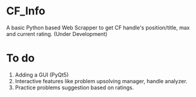# CF_Info
A basic Python based Web Scrapper to get CF handle's position/title, max and current rating. (Under Development)  

# To do
1. Adding a GUI (PyQt5)
2. Interactive features like problem upsolving manager, handle analyzer.
3. Practice problems suggestion based on ratings. 
